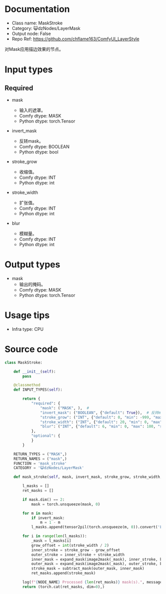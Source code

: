# Documentation
- Class name: MaskStroke
- Category: 😺dzNodes/LayerMask
- Output node: False
- Repo Ref: https://github.com/chflame163/ComfyUI_LayerStyle

对Mask应用描边效果的节点。

# Input types

## Required

- mask
    - 输入的遮罩。
    - Comfy dtype: MASK
    - Python dtype: torch.Tensor

- invert_mask
    - 反转mask。
    - Comfy dtype: BOOLEAN
    - Python dtype: bool

- stroke_grow
    - 收缩值。
    - Comfy dtype: INT
    - Python dtype: int

- stroke_width
    - 扩张值。
    - Comfy dtype: INT
    - Python dtype: int

- blur
    - 模糊量。
    - Comfy dtype: INT
    - Python dtype: int

# Output types

- mask
    - 输出的掩码。
    - Comfy dtype: MASK
    - Python dtype: torch.Tensor

# Usage tips
- Infra type: CPU

# Source code
```python
class MaskStroke:

    def __init__(self):
        pass

    @classmethod
    def INPUT_TYPES(self):

        return {
            "required": {
                "mask": ("MASK", ),  #
                "invert_mask": ("BOOLEAN", {"default": True}),  # 反转mask
                "stroke_grow": ("INT", {"default": 0, "min": -999, "max": 999, "step": 1}),  # 收缩值
                "stroke_width": ("INT", {"default": 20, "min": 0, "max": 999, "step": 1}),  # 扩张值
                "blur": ("INT", {"default": 6, "min": 0, "max": 100, "step": 1}),  # 模糊
            },
            "optional": {
            }
        }

    RETURN_TYPES = ("MASK",)
    RETURN_NAMES = ("mask",)
    FUNCTION = 'mask_stroke'
    CATEGORY = '😺dzNodes/LayerMask'

    def mask_stroke(self, mask, invert_mask, stroke_grow, stroke_width, blur,):

        l_masks = []
        ret_masks = []

        if mask.dim() == 2:
            mask = torch.unsqueeze(mask, 0)

        for m in mask:
            if invert_mask:
                m = 1 - m
            l_masks.append(tensor2pil(torch.unsqueeze(m, 0)).convert('L'))

        for i in range(len(l_masks)):
            _mask = l_masks[i]
            grow_offset = int(stroke_width / 2)
            inner_stroke = stroke_grow - grow_offset
            outer_stroke = inner_stroke + stroke_width
            inner_mask = expand_mask(image2mask(_mask), inner_stroke, blur)
            outer_mask = expand_mask(image2mask(_mask), outer_stroke, blur)
            stroke_mask = subtract_mask(outer_mask, inner_mask)
            ret_masks.append(stroke_mask)

        log(f"{NODE_NAME} Processed {len(ret_masks)} mask(s).", message_type='finish')
        return (torch.cat(ret_masks, dim=0),)
```